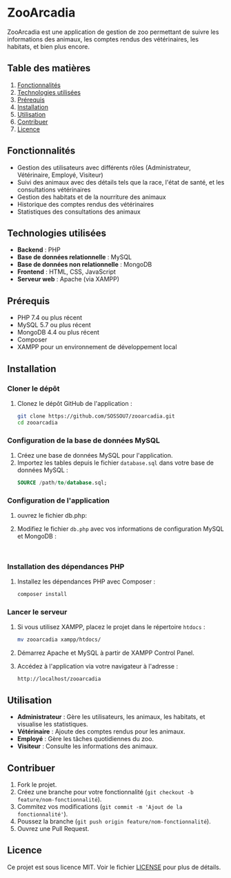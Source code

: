 # ZooArcadia

ZooArcadia est une application de gestion de zoo permettant de suivre les informations des animaux, les comptes rendus des vétérinaires, les habitats, et bien plus encore.

## Table des matières
1. [Fonctionnalités](#fonctionnalités)
2. [Technologies utilisées](#technologies-utilisées)
3. [Prérequis](#prérequis)
4. [Installation](#installation)
5. [Utilisation](#utilisation)
6. [Contribuer](#contribuer)
7. [Licence](#licence)

## Fonctionnalités
- Gestion des utilisateurs avec différents rôles (Administrateur, Vétérinaire, Employé, Visiteur)
- Suivi des animaux avec des détails tels que la race, l'état de santé, et les consultations vétérinaires
- Gestion des habitats et de la nourriture des animaux
- Historique des comptes rendus des vétérinaires
- Statistiques des consultations des animaux

## Technologies utilisées
- **Backend** : PHP
- **Base de données relationnelle** : MySQL
- **Base de données non relationnelle** : MongoDB
- **Frontend** : HTML, CSS, JavaScript
- **Serveur web** : Apache (via XAMPP)

## Prérequis
- PHP 7.4 ou plus récent
- MySQL 5.7 ou plus récent
- MongoDB 4.4 ou plus récent
- Composer
- XAMPP pour un environnement de développement local

## Installation

### Cloner le dépôt
1. Clonez le dépôt GitHub de l'application :
    ```bash
    git clone https://github.com/SOSSOU7/zooarcadia.git
    cd zooarcadia
    ```

### Configuration de la base de données MySQL
1. Créez une base de données MySQL pour l'application.
2. Importez les tables depuis le fichier `database.sql` dans votre base de données MySQL :
    ```sql
    SOURCE /path/to/database.sql;
    ```

### Configuration de l'application
1. ouvrez le fichier db.php:
   
2. Modifiez le fichier `db.php` avec vos informations de configuration MySQL et MongoDB :
    ```php
  

### Installation des dépendances PHP
1. Installez les dépendances PHP avec Composer :
    ```bash
    composer install
    ```

### Lancer le serveur
1. Si vous utilisez XAMPP, placez le projet dans le répertoire `htdocs` :
    ```bash
    mv zooarcadia xampp/htdocs/
    ```
2. Démarrez Apache et MySQL à partir de XAMPP Control Panel.

3. Accédez à l'application via votre navigateur à l'adresse :
    ```http
    http://localhost/zooarcadia
    ```

## Utilisation
- **Administrateur** : Gère les utilisateurs, les animaux, les habitats, et visualise les statistiques.
- **Vétérinaire** : Ajoute des comptes rendus pour les animaux.
- **Employé** : Gère les tâches quotidiennes du zoo.
- **Visiteur** : Consulte les informations des animaux.

## Contribuer
1. Fork le projet.
2. Créez une branche pour votre fonctionnalité (`git checkout -b feature/nom-fonctionnalité`).
3. Commitez vos modifications (`git commit -m 'Ajout de la fonctionnalité'`).
4. Poussez la branche (`git push origin feature/nom-fonctionnalité`).
5. Ouvrez une Pull Request.

## Licence
Ce projet est sous licence MIT. Voir le fichier [LICENSE](LICENSE) pour plus de détails.
